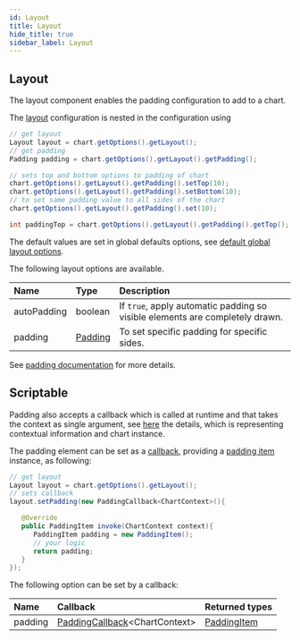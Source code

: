```yaml
---
id: Layout
title: Layout
hide_title: true
sidebar_label: Layout
---
```

## Layout

The layout component enables the padding configuration to add to a chart.

The [layout](https://pepstock-org.github.io/Charba/6.2/org/pepstock/charba/client/configuration/Layout.html) configuration is nested in the configuration using 

```java
// get layout
Layout layout = chart.getOptions().getLayout();
// get padding
Padding padding = chart.getOptions().getLayout().getPadding();

// sets top and bottom options to padding of chart
chart.getOptions().getLayout().getPadding().setTop(10);
chart.getOptions().getLayout().getPadding().setBottom(10);
// to set same padding value to all sides of the chart
chart.getOptions().getLayout().getPadding().set(10);

int paddingTop = chart.getOptions().getLayout().getPadding().getTop();
```

The default values are set in global defaults options, see [default global layout options](../defaults/DefaultsCharts#layout).

The following layout options are available. 

| Name | Type | Description
| :- | :- | :-
| autoPadding | boolean | If `true`, apply automatic padding so visible elements are completely drawn.
| padding | [Padding](https://pepstock-org.github.io/Charba/6.2/org/pepstock/charba/client/configuration/Padding.html) | To set specific padding for specific sides.

See [padding documentation](Commons#padding) for more details.

## Scriptable

Padding also accepts a callback which is called at runtime and that takes the context as single argument, see [here](ScriptableOptions#chart-context) the details, which is representing contextual information and chart instance.

The padding element can be set as a [callback](https://pepstock-org.github.io/Charba/6.2/org/pepstock/charba/client/callbacks/PaddingCallback.html), providing a [padding item](https://pepstock-org.github.io/Charba/6.2/org/pepstock/charba/client/items/PaddingItem.html) instance, as following:

```java
// get layout
Layout layout = chart.getOptions().getLayout();
// sets callback
layout.setPadding(new PaddingCallback<ChartContext>(){

   @Override
   public PaddingItem invoke(ChartContext context){
      PaddingItem padding = new PaddingItem(); 
      // your logic
      return padding;
   }
});
```

The following option can be set by a callback:

| Name | Callback | Returned types
| :- | :- | :- 
| padding | [PaddingCallback](https://pepstock-org.github.io/Charba/6.2/org/pepstock/charba/client/callbacks/PaddingCallback.html)&lt;ChartContext&gt; | [PaddingItem](https://pepstock-org.github.io/Charba/6.2/org/pepstock/charba/client/items/PaddingItem.html)
